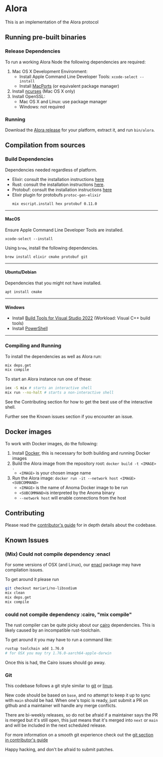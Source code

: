 # Alora

This is an implementation of the Alora protocol


## Running pre-built binaries
### Release Dependencies
To run a working Alora Node the following dependencies are required:

1. Mac OS X Development Environment:
    * Install Apple Command Line Developer Tools: `xcode-select --install`
    * Install [MacPorts](https://www.macports.org/install.php) (or equivalent package manager)
2. Install [ncurses](https://ports.macports.org/port/ncurses/) (Mac OS X only)
3. Install OpenSSL:
    * Mac OS X and Linux: use package manager
    * Windows: not required
### Running
Download the [Alora release]([https://github.com/anoma/anoma/releases](https://github.com/Aloraio/Alora)) for your platform, extract it, and run `bin/alora`.
## Compilation from sources
### Build Dependencies

Dependencies needed regardless of platform.
 - Elixir: consult the installation instructions [here]()
 - Rust: consult the installation instructions [here](https://www.rust-lang.org/tools/install).
 - Protobuf: consult the installation instructions [here](https://grpc.io/docs/protoc-installation/)
 - Elixir plugin for protobufs `protoc-gen-elixir`
   ```shell
   mix escript.install hex protobuf 0.11.0
   ```

----
#### MacOS
Ensure Apple Command Line Developer Tools are installed.

```shell
xcode-select --install
```

Using `brew`, install the following dependencies.

```shell
brew install elixir cmake protobuf git
```

---
#### Ubuntu/Debian

Dependencies that you might not have installed.

```shell
apt install cmake
```

---
#### Windows

 - Install [Build Tools for Visual Studio 2022](https://visualstudio.microsoft.com/downloads/) (Workload: Visual C++ build tools)
 - Install [PowerShell](https://learn.microsoft.com/en-us/powershell/scripting/install/installing-powershell-on-windows?view=powershell-7.4)


---
### Compiling and Running

To install the dependencies as well as Alora run:

```bash
mix deps.get
mix compile
```

To start an Alora instance run one of these:

```bash
iex -S mix # starts an interactive shell
mix run --no-halt # starts a non-interactive shell
```

See the Contributing section for how to get the best use of the
interactive shell.

Further see the Known issues section if you encounter an issue.


## Docker images
To work with Docker images, do the following:
1. Install [Docker](https://docs.docker.com/engine/install/), this is necessary for both building and running Docker images
2. Build the Alora image from the repository root: `docker build -t <IMAGE> .`
    * `<IMAGE>` is your chosen image name
4. Run the Alora image: `docker run -it --network host <IMAGE> <SUBCOMMAND>`
    * `<IMAGE>` is the name of Anoma Docker image to be run
    * `<SUBCOMMAND>`is interpreted by the Anoma binary
    * `--network host` will enable connections from the host

## Contributing

Please read the [contributor's guide](./documentation/contributing.livemd) for in
depth details about the codebase.

## Known Issues

### (Mix) Could not compile dependency :enacl

For some versions of OSX (and Linux), our
[enacl](https://github.com/jlouis/enacl) package may have compilation issues.

To get around it please run

```sh
git checkout mariari/no-libsodium
mix clean
mix deps.get
mix compile
```

### could not compile dependency :cairo, "mix compile"

The rust compiler can be quite picky about our
[cairo](https://github.com/anoma/aarm-cairo) dependencies. This is
likely caused by an incompatible rust-toolchain.

To get around it you may have to run a command like:

```sh
rustup toolchain add 1.76.0
# for OSX you may try 1.76.0-aarch64-apple-darwin
```

Once this is had, the Cairo issues should go away.

### Git

This codebase follows a git style similar to
[git](https://git-scm.com/) or
[linux](https://git.kernel.org/pub/scm/linux/kernel/git/torvalds/linux.git).

New code should be based on `base`, and no attempt to keep it up to
sync with `main` should be had. When one's topic is ready, just submit
a PR on github and a maintainer will handle any merge conflicts.

There are bi-weekly releases, so do not be afraid if a maintainer says
the PR is merged but it's still open, this just means that it's merged
into `next` or `main` and will be included in the next scheduled
release.

For more information on a smooth git experience check out the [git
section in contributor's guide](./documentation/contributing/git.livemd)

Happy hacking, and don't be afraid to submit patches.
